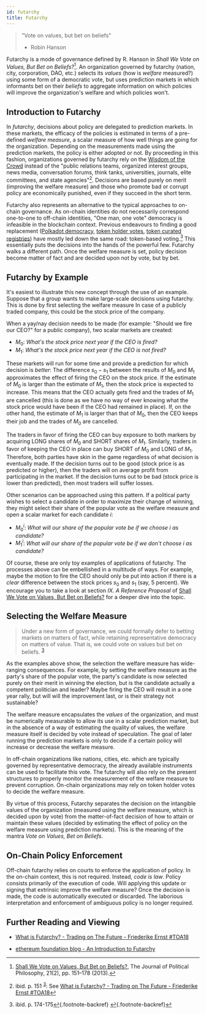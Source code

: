 ```yaml
---
id: futarchy
title: Futarchy
---
```


> "Vote on values, but bet on beliefs"
> 
> - Robin Hanson

Futarchy is a mode of governance defined by R. Hanson in _Shall We Vote on Values, But Bet on Beliefs?_[^1]. An organization governed by futarchy (nation, city, corporation, DAO, etc.) selects its _values_ (how is _welfare_ measured?) using some form of a democratic vote, but uses prediction markets in which informants bet on their _beliefs_ to aggregate information on which policies will improve the organization's welfare and which policies won't.

## Introduction to Futarchy

In _futarchy_, decisions about policy are delegated to prediction markets. In these markets, the efficacy of the policies is estimated in terms of a pre-defined _welfare measure_, a scalar measure of how well things are going for the organization. Depending on the measurements made using the prediction markets, the policy is either adopted or not. By proceeding in this fashion, organizations governed by futarchy rely on the [Wisdom of the Crowd](https://en.wikipedia.org/wiki/Wisdom_of_the_crowd) instead of the "public relations teams, organized interest groups, news media, conversation forums, think tanks, universities, journals, elite committees, and state agencies"[^2]. Decisions are based purely on merit (improving the welfare measure) and those who promote bad or corrupt policy are economically punished, even if they succeed in the short term.

Futarchy also represents an alternative to the typical approaches to on-chain governance. As on-chain identities do not necessarily correspond one-to-one to off-chain identities, "One man, one vote" democracy is infeasible in the blockchain context. Previous endeavours to finding a good replacement ([Polkadot democracy](https://wiki.polkadot.network/docs/maintain-guides-democracy), [token holder votes](https://vote.polkadot.network), [token curated registries](https://education.district0x.io/general-topics/understanding-ethereum/token-curated-registry/)) have mostly led down the same road: token-based voting.[^3] This essentially puts the decisions into the hands of the powerful few. Futarchy walks a different path. Once the welfare measure is set, policy decision become matter of fact and are decided upon not by vote, but by bet.

## Futarchy by Example

It's easiest to illustrate this new concept through the use of an example. Suppose that a group wants to make large-scale decisions using futarchy. This is done by first selecting the welfare measure In case of a publicly traded company, this could be the stock price of the company.

When a yay/nay decision needs to be made (for example: "Should we fire our CEO?" for a public company), two scalar markets are created:

- $M_0$: _What's the stock price next year if the CEO is fired?_
- $M_1$: _What's the stock price next year if the CEO is not fired?_

These markets will run for some time and provide a prediction for which decision is _better_: The difference $s_0 - s_1$ between the results of $M_0$ and $M_1$ approximates the effect of firing the CEO on the stock price. If the estimate of $M_0$ is larger than the estimate of $M_1$, then the stock price is expected to increase. This means that the CEO actually gets fired and the trades of $M_1$ are cancelled (this is done as we have no way of ever knowing what the stock price would have been if the CEO had remained in place). If, on the other hand, the estimate of $M_1$ is larger than that of $M_0$, then the CEO keeps their job and the trades of $M_0$ are cancelled.

The traders in favor of firing the CEO can buy exposure to both markers by acquiring LONG shares of $M_0$ and SHORT shares of $M_1$. Similarly, traders in favor of keeping the CEO in place can buy SHORT of $M_0$ and LONG of $M_1$. Therefore, both parties have skin in the game regardless of what decision is eventually made. If the decision turns out to be good (stock price is as predicted or higher), then the traders will on average profit from participating in the market. If the decision turns out to be bad (stock price is lower than predicted), then most traders will suffer losses.

Other scenarios can be approached using this pattern. If a political party wishes to select a candidate in order to maximize their change of winning, they might select their share of the popular vote as the welfare measure and open a scalar market for each candidate $i$:

- $M^i_0$: _What will our share of the popular vote be if we choose $i$ as candidate?_
- $M^i_1$: _What will our share of the popular vote be if we don't choose $i$ as candidate?_

Of course, these are only toy examples of applications of futarchy. The processes above can be embellished in a multitude of ways. For example, maybe the motion to fire the CEO should only be put into action if there is a _clear_ difference between the stock prices $s_0$ and $s_1$ (say, 5 percent). We encourage you to take a look at section _IX. A Reference Proposal_ of [Shall We Vote on Values, But Bet on Beliefs?](https://www.researchgate.net/publication/277294676_Shall_We_Vote_on_Values_But_Bet_on_Beliefs) for a deeper dive into the topic.

## Selecting the Welfare Measure

> Under a new form of governance, we could formally defer to betting markets on matters of fact, while retaining representative democracy on matters of value. That is, we could vote on values but bet on beliefs. <sup id="fnref2:3"><a href="#fn:3" class="footnote-ref">3</a></sup>

As the examples above show, the selection the welfare measure has wide-ranging consequences. For example, by setting the welfare measure as the party's share of the popular vote, the party's candidate is now selected purely on their merit in winning the election, but is the candidate actually a competent politician and leader? Maybe firing the CEO will result in a one year rally, but will will the improvement last, or is their strategy not sustainable?

The welfare measure encapsulates the _values_ of the organization, and must be numerically measurable to allow its use in a scalar prediction market, but in the absence of a way of estimating the quality of values, the welfare measure itself is decided by vote instead of speculation. The goal of later running the prediction markets is only to decide if a certain policy will increase or decrease the welfare measure.

In off-chain organizations like nations, cities, etc. which are typically governed by representative democracy, the already available instruments can be used to facilitate this vote. The futarchy will also rely on the present structures to properly monitor the measurement of the welfare measure to prevent corruption. On-chain organizations may rely on token holder votes to decide the welfare measure.

By virtue of this process, Futarchy separates the decision on the intangible values of the organization (measured using the welfare measure, which is decided upon by vote) from the matter-of-fact decision of how to attain or maintain these values (decided by estimating the effect of policy on the welfare measure using prediction markets). This is the meaning of the mantra _Vote on Values, Bet on Beliefs_.

## On-Chain Policy Enforcement

Off-chain futarchy relies on courts to enforce the application of policy. In the on-chain context, this is not required. Instead, _code is law_. Policy consists primarily of the execution of code. Will applying this update or signing that extrinsic improve the welfare measure? Once the decision is made, the code is automatically executed or discarded. The laborious interpretation and enforcement of ambiguous policy is no longer required.

## Further Reading and Viewing

- [What is Futarchy? - Trading on The Future - Friederike Ernst #TOA18](https://www.youtube.com/watch?v=XonwBPXpyJQ)

- [ethereum foundation blog - An Introduction to Futarchy](https://blog.ethereum.org/2014/08/21/introduction-futarchy/)

[^1]: [Shall We Vote on Values, But Bet on Beliefs?](https://www.researchgate.net/publication/277294676_Shall_We_Vote_on_Values_But_Bet_on_Beliefs), The Journal of Political Philosophy, 21(2), pp. 151–178 (2013).

[^2]: ibid. p. 151 <sup id="fnref3:3"><a href="#fn:3" class="footnote-ref">3</a></sup>: See [What is Futarchy? - Trading on The Future - Friederike Ernst #TOA18](https://www.youtube.com/watch?v=XonwBPXpyJQ)

[^3]: ibid. p. 174-175[&#8617;](#fnref2:3){.footnote-backref} [&#8617;](#fnref3:3){.footnote-backref}
